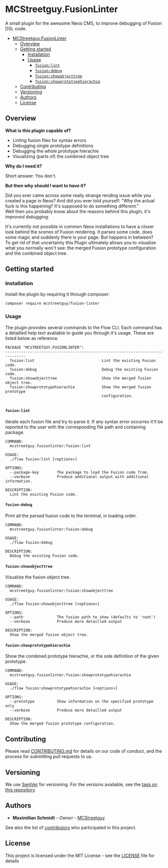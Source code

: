 # MCStreetguy.FusionLinter

A small plugin for the awesome Neos CMS, to improve debugging of Fusion DSL code.

- [MCStreetguy.FusionLinter](#mcstreetguyfusionlinter)
  - [Overview](#overview)
  - [Getting started](#getting-started)
    - [Installation](#installation)
    - [Usage](#usage)
      - [`fusion:lint`](#fusionlint)
      - [`fusion:debug`](#fusiondebug)
      - [`fusion:showobjecttree`](#fusionshowobjecttree)
      - [`fusion:showprototypehierachie`](#fusionshowprototypehierachie)
  - [Contributing](#contributing)
  - [Versioning](#versioning)
  - [Authors](#authors)
  - [License](#license)

## Overview

**What is this plugin capable of?**

- Linting fusion files for syntax errors
- Debugging single prototype definitions
- Debugging the whole prototype hierachie
- Visualizing (parts of) the combined object tree

**Why do I need it?**

Short answer: You don't.

**But then why should I want to have it?**

Did you ever came across some really strange rending issue while you created a page in Neos?
And did you ever told yourself: "Why the actual fuck is this happening? It's supposed to do something different."  
Well then you probably know about the reasons behind this plugin, it's _improved debugging_.

It's currently not possible in common Neos installations to have a closer look behind the scenes of Fusion rendering. It parses some code, does some magic and suddenly there is your page. But happens in between?  
To get rid of that uncertainty this Plugin ultimately allows you to visualize what you normally won't see: the merged Fusion prototype configuration and the combined object tree.

## Getting started

### Installation

Install the plugin by requiring it through composer:

``` bash
composer require mcstreetguy/fusion-linter
```

### Usage

The plugin provides several commands to the Flow CLI.
Each command has a detailled help text available to guide you through it's usage.
These are listed below as reference.

``` plain
PACKAGE "MCSTREETGUY.FUSIONLINTER":
-------------------------------------------------------------------------------
  fusion:lint                              Lint the existing Fusion code.
  fusion:debug                             Debug the existing Fusion code.
  fusion:showobjecttree                    Show the merged fusion object tree.
  fusion:showprototypehierachie            Show the merged fusion prototype
                                           configuration.


```

#### `fusion:lint`

Iterate each fusion file and try to parse it. If any syntax error occurres it'll be reported to the user with the corresponding file path and containing package.

``` plain
COMMAND:
  mcstreetguy.fusionlinter:fusion:lint

USAGE:
  ./flow fusion:lint [<options>]

OPTIONS:
  --package-key        The package to load the Fusion code from.
  --verbose            Produce additional output with additional information.

DESCRIPTION:
  Lint the existing Fusion code.
```

#### `fusion:debug`

Print all the parsed fusion code to the terminal, in loading order.

``` plain
COMMAND:
  mcstreetguy.fusionlinter:fusion:debug

USAGE:
  ./flow fusion:debug

DESCRIPTION:
  Debug the existing Fusion code.
```

#### `fusion:showobjecttree`

Visualize the fusion object tree.

``` plain
COMMAND:
  mcstreetguy.fusionlinter:fusion:showobjecttree

USAGE:
  ./flow fusion:showobjecttree [<options>]

OPTIONS:
  --path               The fusion path to show (defaults to 'root')
  --verbose            Produce more detailled output

DESCRIPTION:
  Show the merged fusion object tree.
```

#### `fusion:showprototypehierachie`

Show the combined prototype hierachie, or the sole definition of the given prototype.

``` plain
COMMAND:
  mcstreetguy.fusionlinter:fusion:showprototypehierachie

USAGE:
  ./flow fusion:showprototypehierachie [<options>]

OPTIONS:
  --prototype          Show information on the specified prototype only
  --verbose            Produce more detailled output

DESCRIPTION:
  Show the merged fusion prototype configuration.
```

## Contributing

Please read [CONTRIBUTING.md](https://gist.github.com/PurpleBooth/b24679402957c63ec426) for details on our code of conduct, and the process for submitting pull requests to us.

## Versioning

We use [SemVer](http://semver.org/) for versioning. For the versions available, see the [tags on this repository](https://github.com/MCStreetguy/fusion-linter/tags). 

## Authors

* **Maximilian Schmidt** - _Owner_ - [MCStreetguy](https://github.com/MCStreetguy/)

See also the list of [contributors](https://github.com/MCStreetguy/fusion-linter/contributors) who participated in this project.

## License

This project is licensed under the MIT License - see the [LICENSE](LICENSE) file for details
